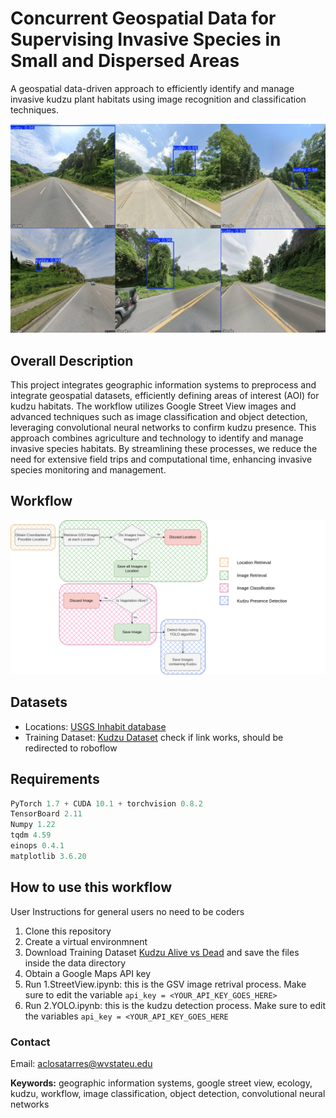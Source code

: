 # Concurrent Geospatial Data for Supervising Invasive Species in Small and Dispersed Areas 
A geospatial data-driven approach to efficiently identify and manage invasive kudzu plant habitats using image recognition and classification techniques.

![Results](images/results.png)

## Overall Description
This project integrates geographic information systems to preprocess and integrate geospatial datasets, efficiently defining areas of interest (AOI) for kudzu habitats. The workflow utilizes Google Street View images and advanced techniques such as image classification and object detection, leveraging convolutional neural networks to confirm kudzu presence. This approach combines agriculture and technology to identify and manage invasive species habitats. By streamlining these processes, we reduce the need for extensive field trips and computational time, enhancing invasive species monitoring and management.


## Workflow
![Workflow of our proposed model](images/Workflow_diagram.png)

## Datasets
- Locations: [USGS Inhabit database](https://gis.usgs.gov/inhabit/)
- Training Dataset: [Kudzu Dataset]([[https://www.kaggle.com/datasets/albaclosatarres/alive-vs-dead-kudzu-vegetation](https://app.roboflow.com/test-mhm3s/kudzu-in-gsv/3)]) check if link works, should be redirected to roboflow

## Requirements
```python
PyTorch 1.7 + CUDA 10.1 + torchvision 0.8.2
TensorBoard 2.11
Numpy 1.22
tqdm 4.59
einops 0.4.1
matplotlib 3.6.20
```


## How to use this workflow
User Instructions for general users no need to be coders
1. Clone this repository
2. Create a virtual environmnent
3. Download Training Dataset [Kudzu Alive vs Dead](https://www.kaggle.com/datasets/albaclosatarres/alive-vs-dead-kudzu-vegetation) and save the files inside the data directory
4. Obtain a Google Maps API key
5. Run 1.StreetView.ipynb: this is the GSV image retrival process. Make sure to edit the variable `api_key = <YOUR_API_KEY_GOES_HERE>`
6. Run 2.YOLO.ipynb: this is the kudzu detection process. Make sure to edit the variables `api_key = <YOUR_API_KEY_GOES_HERE`

### Contact
Email: aclosatarres@wvstateu.edu

**Keywords:** geographic information systems, google street view, ecology, kudzu, workflow,
image classification, object detection, convolutional neural networks
